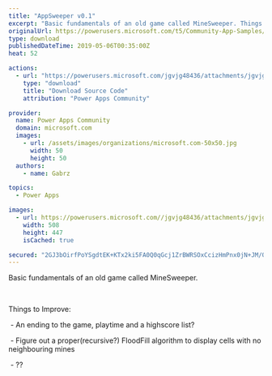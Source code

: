 ```yaml
---
title: "AppSweeper v0.1"
excerpt: "Basic fundamentals of an old game called MineSweeper. Things to Improve: - An ending to the game, playtime and a highscore list? - Figure out a"
originalUrl: https://powerusers.microsoft.com/t5/Community-App-Samples/AppSweeper-v0-1/td-p/278152
type: download
publishedDateTime: 2019-05-06T00:35:00Z
heat: 52

actions:
  - url: "https://powerusers.microsoft.com/jgvjg48436/attachments/jgvjg48436/AppFeedbackGallery/177/2/AppSweeper.msapp"
    type: "download"
    title: "Download Source Code"
    attribution: "Power Apps Community"

provider:
  name: Power Apps Community
  domain: microsoft.com
  images:
    - url: /assets/images/organizations/microsoft.com-50x50.jpg
      width: 50
      height: 50
  authors:
    - name: Gabrz

topics:
  - Power Apps

images:
  - url: https://powerusers.microsoft.com//jgvjg48436/attachments/jgvjg48436/AppFeedbackGallery/177/1/AppSweeper.JPG
    width: 508
    height: 447
    isCached: true

secured: "2GJ3bOirfPoYSgdtEK+KTx2ki5FA0Q0qGcj1ZrBWRSOxCcizHmPnx0jN+JM/O93vW3OJu7Ky0YagPWavYzPeSnFkXlQ/h3MBZ0A5bTAMKXHXMDzmzX+u4tTgtKrGkrGQzv1KOf+6a62PACvIi4Mt0wPZwvK5GiVJ9Ew290GLfWiaovF1ITaR5S39fD0VbtohLgTsj7psJS+0b1LzflK9OFMoWfbJGrZLAfJGKOM1AFKYzwHg1uHkIpmOB/XnGQdV2n4WKTKhL4tk0LDsx7EArMtVpgnoCoshph1kA5ZcuzrN7s9K0kqcX4QOPNoQERWvw0j46IxxNvuWTpgNvZ/s+E602JwqohClDP5ji0dvHRb2uoPRTA8JxqrYptCJm4+BYC9LV9Rj5H8PbaNXqaf6+1Z8FXJZtKj+y91XAe8FuzVLozb68/+M5ozMmyIhOd3p;KG4tOR1lAgl5BWqFY6r1aw=="
---
```

<p>Basic fundamentals of an old game called MineSweeper.</p>
<p>&nbsp;</p>
<p>Things to Improve:</p>
<p>&nbsp;- An ending to the game, playtime and a highscore list?</p>
<p>&nbsp;- Figure out a proper(recursive?) FloodFill algorithm to display cells with no neighbouring mines</p>
<p>&nbsp;- ??</p>

